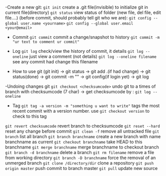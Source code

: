 -Create a new git:
`git init` create a .git file(invisible) to initialize git in current file(directory)
`git status` view status of folder (new file, del file, edit file....)
(before commit, should probably tell git who we are):
`git config --global user.name <yourname>`
`git config --global user.email <your@email>`

- Commit
`git commit` commit a change/snapshot to history
`git commit -m "ur text to comment ur commit"`

- Log
`git log` check/view the history of commit, it details
`git log --oneline` just view a comment (not details)
`git log --oneline filename` see any commit had change  this filename

- How to use git
(git init) -> git status -> git add .(if had change) -> git status(done) -> git commit -m "" -> git config(if login yet) -> git log

-Undoing changes git
`git checkout <checksumcode>` undo git to a times of branch with checksumcode (7 char) -> get checksumcode by : `git log --oneline`

- Tag
`git tag -a version -m "something u want to write"` tags the most recent commit with a version number. use `git checkout version` to check to this tag

`git revert checksumcode` revert branch to checksumcode
`git reset --hard` reset any change before commit
`git clean -f` remove all untracked file
`git branch` list all branch
`git branch branchname` create a new branch with name branchname as current
`git checkout branchname` take HEAD to this branchname
`git merge branchname` merge branchname to checkout branch
`git branch -d branchname` delete a branch
`git rm filename` remove a file from working directory
`git branch -D branchname` force the removal of an unmerged branch
`git clone /directory/dir` clone a repository
`git push origin master` push commit to branch master
`git pull` update new source